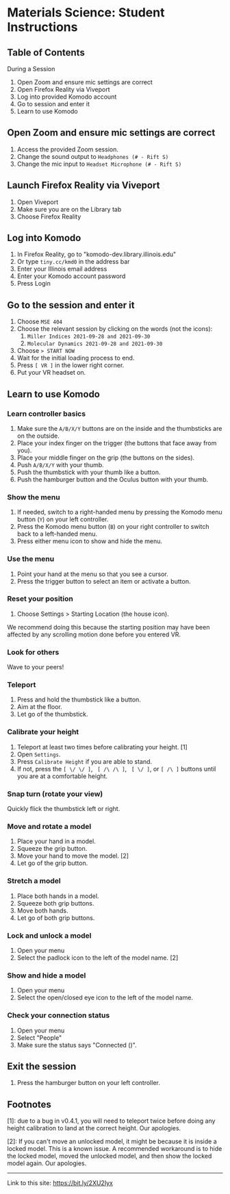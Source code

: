 # Materials Science: Student Instructions

## Table of Contents

During a Session

1. Open Zoom and ensure mic settings are correct
1. Open Firefox Reality via Viveport
1. Log into provided Komodo account
2. Go to session and enter it
3. Learn to use Komodo

## Open Zoom and ensure mic settings are correct

1. Access the provided Zoom session.
2. Change the sound output to `Headphones (# - Rift S)`
3. Change the mic input to `Headset Microphone (# - Rift S)`

## Launch Firefox Reality via Viveport

1. Open Viveport
2. Make sure you are on the Library tab
3. Choose Firefox Reality

## Log into Komodo

1. In Firefox Reality, go to "komodo-dev.library.illinois.edu"
2. Or type `tiny.cc/kmd0` in the address bar
4. Enter your Illinois email address
5. Enter your Komodo account password
6. Press Login

## Go to the session and enter it

1. Choose `MSE 404`
2. Choose the relevant session by clicking on the words (not the icons): 
   1. `Miller Indices 2021-09-28 and 2021-09-30`
   2. `Molecular Dynamics 2021-09-28 and 2021-09-30`
3. Choose `> START NOW`
4. Wait for the initial loading process to end.
5. Press `[ VR ]` in the lower right corner. 
6. Put your VR headset on.

## Learn to use Komodo

### Learn controller basics

1. Make sure the `A/B/X/Y` buttons are on the inside and the thumbsticks are on the outside.
2. Place your index finger on the trigger (the buttons that face away from you).
3. Place your middle finger on the grip (the buttons on the sides).
5. Push `A/B/X/Y` with your thumb.
4. Push the thumbstick with your thumb like a button.
6. Push the hamburger button and the Oculus button with your thumb.

### Show the menu

1. If needed, switch to a right-handed menu by pressing the Komodo menu button (`Y`) on your left controller.
2. Press the Komodo menu button (`B`) on your right controller to switch back to a left-handed menu.
3. Press either menu icon to show and hide the menu. 

### Use the menu

1. Point your hand at the menu so that you see a cursor.
2. Press the trigger button to select an item or activate a button.

### Reset your position

1. Choose Settings > Starting Location (the house icon). 

We recommend doing this because the starting position may have been affected by any scrolling motion done before you entered VR. 

### Look for others

Wave to your peers!

### Teleport

1. Press and hold the thumbstick like a button.
2. Aim at the floor.
3. Let go of the thumbstick. 

### Calibrate your height

1. Teleport at least two times before calibrating your height. [1]
1. Open `Settings`.
2. Press `Calibrate Height` if you are able to stand.
3. If not, press the `[ \/ \/ ]`, ` [ /\ /\ ]`, ` [ \/ ]`, or `[ /\ ]` buttons until you are at a comfortable height. 

### Snap turn (rotate your view)

Quickly flick the thumbstick left or right.

### Move and rotate a model

1. Place your hand in a model.
2. Squeeze the grip button. 
3. Move your hand to move the model. [2]
4. Let go of the grip button.

### Stretch a model

1. Place both hands in a model.
2. Squeeze both grip buttons. 
3. Move both hands.
4. Let go of both grip buttons.

### Lock and unlock a model

1. Open your menu
2. Select the padlock icon to the left of the model name. [2]

### Show and hide a model

1. Open your menu
2. Select the open/closed eye icon to the left of the model name.

### Check your connection status

1. Open your menu
2. Select "People"
3. Make sure the status says "Connected (<Connection ID Here>)". 

## Exit the session

1. Press the hamburger button on your left controller. 

## Footnotes

[1]: due to a bug in v0.4.1, you will need to teleport twice before doing any height calibration to land at the correct height. Our apologies. 

[2]: If you can't move an unlocked model, it might be because it is inside a locked model. This is a known issue. A recommended workaround is to hide the locked model, moved the unlocked model, and then show the locked model again. Our apologies.
   
---

Link to this site: https://bit.ly/2XU2Iyx
